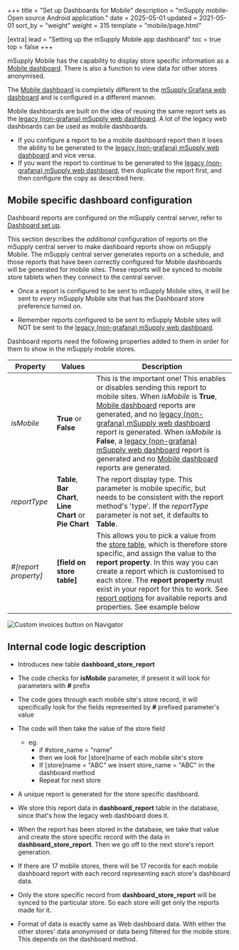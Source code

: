 +++
title = "Set up Dashboards for Mobile"
description = "mSupply mobile- Open source Android application."
date = 2025-05-01
updated = 2021-05-01
sort_by = "weight"
weight = 315
template = "mobile/page.html"

[extra]
lead = "Setting up the mSupply Mobile app dashboard"
toc = true
top = false
+++


mSupply Mobile has the capability to display store specific information as a [Mobile dashboard](/mobile/introduction/mobile-dashboard/).  There is also a function to view data for other stores anonymised. 

The [Mobile dashboard](/mobile/introduction/mobile-dashboard/) is completely different to the [mSupply Grafana web dashboard](/dashboard/introduction) and is configured in a different manner.

Mobile dashboards are built on the idea of reusing the same report sets as the [legacy (non-grafana) mSupply web dashboard](https://docs.msupply.org.nz/web_interface:dashboard_using#legacy_web_dashboard).  A lot of the legacy web dashboards can be used as mobile dashboards.

  * If you configure a report to be a mobile dashboard report then it loses the ability to be generated to the [legacy (non-grafana) mSupply web dashboard](https://docs.msupply.org.nz/web_interface:dashboard_using#legacy_web_dashboard) and vice versa.
  * If you want the report to continue to be generated to the [legacy (non-grafana) mSupply web dashboard](https://docs.msupply.org.nz/web_interface:dashboard_using#legacy_web_dashboard), then duplicate the report first, and then configure the copy as described here.

## Mobile specific dashboard configuration

Dashboard reports are configured on the mSupply central server, refer to [Dashboard set up](https://docs.msupply.org.nz/web_interface:dashboard_setup#dashboard_set_up_v40_and_later).  

This section describes the *additional* configuration of reports on the mSupply central server to make dashboard reports show on mSupply Mobile. The mSupply central server generates reports on a schedule, and those reports that have been correctly configured for Mobile dashboards will be generated for mobile sites.  These reports will be synced to mobile store tablets when they connect to the central server.

  * Once a report is configured to be sent to mSupply Mobile sites, it will be sent to *every* mSupply Mobile site that has the Dashboard store preference turned on. 

<div class="warning">

  * Remember reports configured to be sent to mSupply Mobile sites will NOT be sent to the [legacy (non-grafana) mSupply web dashboard](https://docs.msupply.org.nz/web_interface:dashboard_using#legacy_web_dashboard).

  </div>

Dashboard reports need the following properties added to them in order for them to show in the mSupply mobile stores.

| Property | Values | Description |
| --- | --- | --- | 
| *isMobile* | **True** or **False** | This is the important one!  This enables or disables sending this report to mobile sites. When *isMobile* is **True**, [Mobile dashboard](/mobile/introduction/mobile-dashboard/) reports are generated, and no [legacy (non-grafana) mSupply web dashboard](https://docs.msupply.org.nz/web_interface:dashboard_using#legacy_web_dashboard) report is generated. When *isMobile* is **False**, a [legacy (non-grafana) mSupply web dashboard](https://docs.msupply.org.nz/web_interface:dashboard_using#legacy_web_dashboard) report is generated and no [Mobile dashboard](/mobile/introduction/mobile-dashboard/) reports are generated. |
| *reportType* | **Table**, **Bar Chart**, **Line Chart** or **Pie Chart** | The report display type.  This parameter is mobile specific, but needs to be consistent with the report method's 'type'.  If the *reportType* parameter is not set, it defaults to **Table**. |
| *#[report property]* | **[field on store table]** | This allows you to pick a value from the [store table](https://docs.msupply.org.nz/tables_fields:other_tables:store), which is therefore store specific, and assign the value to the **report property**. In this way you can create a report which is customised to each store. The **report property** must exist in your report for this to work.  See [report options](https://docs.msupply.org.nz/web_interface:dashboard_setup#available_dashboard_reports) for available reports and properties.  See example below |

![Custom invoices button on Navigator](/mobile/introduction/images/mobile_dashboard_configuration.png)

## Internal code logic description

  * Introduces new table **dashboard_store_report**

  * The code checks for **isMobile** parameter, if present it will look for parameters with **#** prefix

  * The code goes through each mobile site's store record, it will specifically look for the fields represented by **#** prefixed parameter's value
  * The code will then take the value of the store field 
    * eg. 
        * if #store_name = "name"
        * then we look for [store]name of each mobile site's store
        * If [store]name = "ABC" we insert store_name = "ABC" in the dashboard method
        * Repeat for next store
        
  * A unique report is generated for the store specific dashboard.
  * We store this report data in **dashboard_report** table in the database, since that's how the legacy web dashboard does it.
  * When the report has been stored in the database, we take that value and create the store specific record with the data in **dashboard_store_report**. Then we go off to the next store's report generation.
  * If there are 17 mobile stores, there will be 17 records for each mobile dashboard report with each record representing each store's dashboard data.
  * Only the store specific record from **dashboard_store_report** will be synced to the particular store. So each store will get only the reports made for it.
  * Format of data is exactly same as Web dashboard data. With either the other stores' data anonymised or data being filtered for the mobile store. This depends on the dashboard method.

